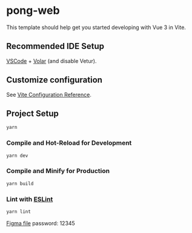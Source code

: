 # pong-web

This template should help get you started developing with Vue 3 in Vite.

## Recommended IDE Setup

[VSCode](https://code.visualstudio.com/) + [Volar](https://marketplace.visualstudio.com/items?itemName=Vue.volar) (and disable Vetur).

## Customize configuration

See [Vite Configuration Reference](https://vite.dev/config/).

## Project Setup

```sh
yarn
```

### Compile and Hot-Reload for Development

```sh
yarn dev
```

### Compile and Minify for Production

```sh
yarn build
```

### Lint with [ESLint](https://eslint.org/)

```sh
yarn lint
```

[Figma file](https://www.figma.com/design/wDpvIkvlIeM1W0p03kI76A/Pong-Web?node-id=0-1&p=f&t=iycRYXC0tTsCHNPK-0)
password: 12345